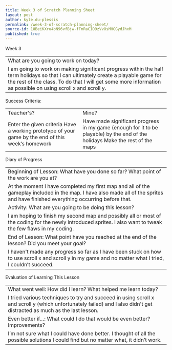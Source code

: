 ```yaml
---
title: Week 3 of Scratch Planning Sheet
layout: post
author: kyle.du-plessis
permalink: /week-3-of-scratch-planning-sheet/
source-id: 18BeiKXru4bN96vfBjw-fFnRaCID9zVvOsMHGGydJhxM
published: true
---
```

Week 3

<table>
  <tr>
    <td>What are you going to work on today?</td>
  </tr>
  <tr>
    <td>I am going to work on making significant progress within the half term holidays so that I can ultimately create a playable game for the rest of the class. To do that I will get some more information as possible on using scroll x and scroll y.</td>
  </tr>
</table>


Success Criteria:

<table>
  <tr>
    <td>Teacher's?</td>
    <td>Mine?</td>
  </tr>
  <tr>
    <td>Enter the given criteria
Have a working prototype of your game by the end of this week’s homework
</td>
    <td>Have made significant progress in my game (enough for it to be playable) by the end of the holidays
Make the rest of the maps</td>
  </tr>
</table>


Diary of Progress

<table>
  <tr>
    <td>Beginning of Lesson: What have you done so far? What point of the work are you at?</td>
  </tr>
  <tr>
    <td>At the moment I have completed my first map and all of the gameplay included in the map. I have also made all of the sprites and have finished everything occurring before that.</td>
  </tr>
  <tr>
    <td>Activity:  What are you going to be doing this lesson?</td>
  </tr>
  <tr>
    <td>I am hoping to finish my second map and possibly all or most of the coding for the newly introduced sprites. I also want to tweak the few flaws in my coding.</td>
  </tr>
  <tr>
    <td>End of Lesson: What point have you reached at the end of the lesson? Did you meet your goal?</td>
  </tr>
  <tr>
    <td>I haven't made any progress so far as I have been stuck on how to use scroll x and scroll y in my game and no matter what I tried, I couldn’t succeed.</td>
  </tr>
</table>


Evaluation of Learning This Lesson

<table>
  <tr>
    <td>What went well: How did I learn? What helped me learn today?</td>
  </tr>
  <tr>
    <td>I tried various techniques to try and succeed in using scroll x and scroll y (which unfortunately failed) and I also didn't get distracted as much as the last lesson.</td>
  </tr>
  <tr>
    <td>Even better if…: What could I do that would be even better? Improvements?</td>
  </tr>
  <tr>
    <td>I’m not sure what I could have done better. I thought of all the possible solutions I could find but no matter what, it didn’t work.</td>
  </tr>
</table>


